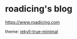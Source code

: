 # roadicing's blog
https://www.roadicing.com

theme: [jekyll-true-minimal](https://github.com/cyevgeniy/jekyll-true-minimal)
